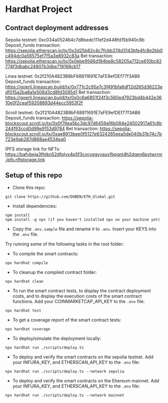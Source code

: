# Hardhat Project

## Contract deployment addresses

Sepolia testnet:
0xc034a052464c7d8bedc111ef2d448fd15b940c8b
Deposit_funds transaction: https://sepolia.etherscan.io/tx/0x2d25b82c4c7fcbb374d3143bfe4fc8e2bb0c494dc0a56575ef7f5a3e8932c83a
Bet transaction: https://sepolia.etherscan.io/tx/0x0ebe9566d184be8c58205a712ce610bc82774f3dbabc24807b3dbe718168cb17

Linea testnet:
0x2f210A4823B8bF68811691E7aFE9efDEf77f3AB6
Deposit_funds transaction: https://goerli.lineascan.build/tx/0x771c2c95a7c3f491bfa6df12d265d36223edf015a2ba8a1e508d3cd8fd3085d1
Bet transaction: https://goerli.lineascan.build/tx/0x0c6a6851f24f3c560ed7923bd4b442e3610e0f2ceaf59208893d44ecc5953f2f

Scroll testnet:
0x2f210A4823B8bF68811691E7aFE9efDEf77f3AB6
Deposit_funds transaction: https://sepolia-blockscout.scroll.io/tx/0x0f76ea5bc3dc97d6459a16b084e24502917a61c8b244f93ccd0d99e9153d9784
Bet transaction: https://sepolia-blockscout.scroll.io/tx/0xae8913bee0f5127e6324265eea5de040b31b74c7b723e9ab287d868ae4534ea0

IPFS storage link for NFTs:
https://bafybeia3fhtkn52dfplyx4p5f3cvcvggyvauvfbpgnt4h2dqen6pvtwrrm.ipfs.nftstorage.link

## Setup of this repo

- Clone this repo:
```shell
git clone https://github.com/DOBEN/ETH_Global.git
```

- Install dependencies:
```shell
npm install
npm install -g npx (if you haven't installed npx on your machine yet)
```

- Copy the `.env.sample` file and rename it to `.env`. Insert your KEYS into the `.env` file.

Try running some of the following tasks in the root folder:

- To compile the smart contracts:

```shell
npx hardhat compile
```

- To cleanup the compiled contract folder:

```shell
npx hardhat clean
```

- To run the smart contract tests, to display the contract deployment costs, and to display the execution costs of the smart contract functions. Add your COINMARKETCAP_API_KEY to the `.env` file:

```shell
npx hardhat test
```

- To get a coverage report of the smart contract tests:
```
npx hardhat coverage
```

- To deploy/simulate the deployment locally:

```shell
npx hardhat run ./scripts/deploy.ts
```

- To deploy and verify the smart contracts on the sepolia testnet. Add your INFURA_KEY, and ETHERSCAN_API_KEY to the `.env` file:

```shell
npx hardhat run ./scripts/deploy.ts --network sepolia
```

- To deploy and verify the smart contracts on the Ehereum mainnet. Add your INFURA_KEY, and ETHERSCAN_API_KEY to the `.env` file:

```shell
npx hardhat run ./scripts/deploy.ts --network mainnet
```

